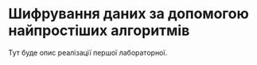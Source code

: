 # Шифрування даних за допомогою найпростіших алгоритмів
Тут буде опис реалізації першої лабораторної.
